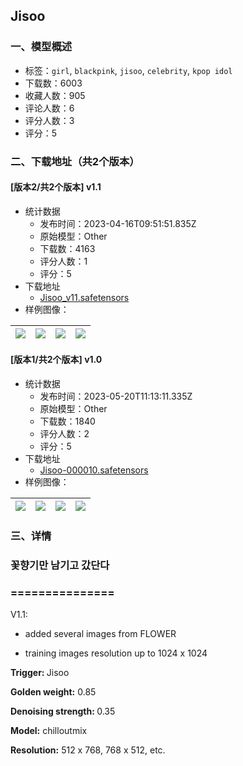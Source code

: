 ## Jisoo
### 一、模型概述

- 标签：`girl`, `blackpink`, `jisoo`, `celebrity`, `kpop idol`
- 下载数：6003
- 收藏人数：905
- 评论人数：6
- 评分人数：3
- 评分：5

### 二、下载地址（共2个版本）

#### [版本2/共2个版本] v1.1

- 统计数据
  - 发布时间：2023-04-16T09:51:51.835Z
  - 原始模型：Other
  - 下载数：4163
  - 评分人数：1
  - 评分：5
- 下载地址
  - [Jisoo_v11.safetensors](https://civitai.com/api/download/models/32674)
- 样例图像：

| <img src="https://image.civitai.com/xG1nkqKTMzGDvpLrqFT7WA/4221538d-6540-49c6-49ca-5cf2f91ebb00/width=450/374357.jpeg" /> | <img src="https://image.civitai.com/xG1nkqKTMzGDvpLrqFT7WA/c9db4b8a-b2b5-43fc-20e2-aeeb8433fb00/width=450/372263.jpeg" /> | <img src="https://image.civitai.com/xG1nkqKTMzGDvpLrqFT7WA/5412d699-3ae5-4109-1a9b-e0642ae6b700/width=450/372265.jpeg" /> | <img src="https://image.civitai.com/xG1nkqKTMzGDvpLrqFT7WA/5fd44465-3f6b-4f35-c320-d7f960e3fe00/width=450/373343.jpeg" /> |
| ---- | ---- | ---- | ---- |

#### [版本1/共2个版本] v1.0

- 统计数据
  - 发布时间：2023-05-20T11:13:11.335Z
  - 原始模型：Other
  - 下载数：1840
  - 评分人数：2
  - 评分：5
- 下载地址
  - [Jisoo-000010.safetensors](https://civitai.com/api/download/models/20647)
- 样例图像：

| <img src="https://image.civitai.com/xG1nkqKTMzGDvpLrqFT7WA/07270da7-2368-44e5-fd06-6db0b00ea900/width=450/218462.jpeg" /> | <img src="https://image.civitai.com/xG1nkqKTMzGDvpLrqFT7WA/ede71948-d488-49da-e39f-d4774119f500/width=450/218468.jpeg" /> | <img src="https://image.civitai.com/xG1nkqKTMzGDvpLrqFT7WA/b2286bc9-2606-4a34-22aa-b1d15c22b500/width=450/218469.jpeg" /> | <img src="https://image.civitai.com/xG1nkqKTMzGDvpLrqFT7WA/8e4f8bef-d80e-4273-789c-7cc33cfe0800/width=450/218467.jpeg" /> |
| ---- | ---- | ---- | ---- |


### 三、详情
<h3>꽃향기만 남기고 갔단다</h3><h3><strong>===============</strong></h3><p>V1.1: </p><ul><li><p>added several images from FLOWER </p></li><li><p>training images resolution up to 1024 x 1024</p></li></ul><p></p><p><strong>Trigger: </strong>Jisoo</p><p><strong>Golden weight:</strong> 0.85</p><p><strong>Denoising strength: </strong>0.35</p><p><strong>Model:</strong> chilloutmix</p><p><strong>Resolution:</strong> 512 x 768, 768 x 512, etc.</p>